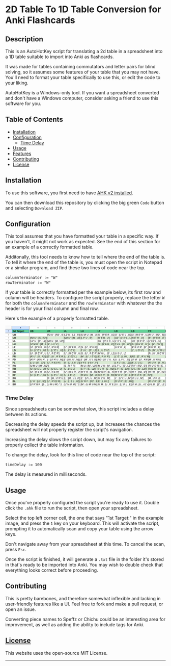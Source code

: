 # 2D Table To 1D Table Conversion for Anki Flashcards

## Description 

This is an AutoHotKey script for translating a 2d table in a spreadsheet into a 1D table suitable to import into Anki as 
flashcards. 

It was made for tables containing commutators and letter pairs for blind solving, so it assumes some features of your table that you may not have. You'll need to format your table specifically to use this, or edit the code to your liking. 

AutoHotKey is a Windows-only tool. If you want a spreadsheet converted and don't have a Windows computer, consider asking a friend to use this software for you. 

## Table of Contents

* [Installation](#installation)
* [Configuration](#configuration)
    * [Time Delay](#time-delay)
* [Usage](#usage)
* [Features](#features)
* [Contributing](#contributing)
* [License](#license)

## Installation

To use this software, you first need to have [AHK v2 installed](https://www.autohotkey.com/docs/v2/howto/Install.htm). 

You can then download this repository by clicking the big green `Code` button and selecting `Download ZIP`. 

## Configuration

This tool assumes that you have formatted your table in a specific way. If you haven't, it might not work as expected. See the end of this section for an example of a correctly formatted table. 

Additonally, this tool needs to know how to tell where the end of the table is. To tell it where the end of the table is, you must open the script in Notepad or a similar program, and find these two lines of code near the top. 

```
columnTerminator := "W"
rowTerminator := "W"
```

If your table is correctly formatted per the example below, its first row and column will be headers. To configure the script properly, replace the letter `W` for both the `columnTerminator` and the `rowTerminator` with whatever the the header is for your final column and final row.

Here's the example of a properly formatted table. 

![Example Table](media/example_table.png)

### Time Delay

Since spreadsheets can be somewhat slow, this script includes a delay between its actions. 

Decreasing the delay speeds the script up, but increases the chances the spreadsheet will not properly register the script's navigation. 

Increasing the delay slows the script down, but may fix any failures to properly collect the table information. 

To change the delay, look for this line of code near the top of the script:

```
timeDelay := 100 
```

The delay is measured in milliseconds.

## Usage 

Once you've properly configured the script you're ready to use it. Double click the `.ahk` file to run the script, then open your spreadsheet. 

Select the top left corner cell, the one that says "1st Target:" in the example image, and press the `1` key on your keyboard. This will activate the script, prompting it to automatically scan and copy your table using the arrow keys. 

Don't navigate away from your spreadsheet at this time. To cancel the scan, press `Esc`.

Once the script is finished, it will generate a `.txt` file in the folder it's stored in that's ready to be imported into Anki. You may wish to double check that everything looks correct before proceeding.

## Contributing

This is pretty barebones, and therefore somewhat inflexible and lacking in user-friendly features like a UI. Feel free to fork and make a pull request, or open an issue. 

Converting piece names to Speffz or Chichu could be an interesting area for improvement, as well as adding the ability to include tags for Anki. 

## [License](./LICENSE)
This website uses the open-source MIT License.

--- 